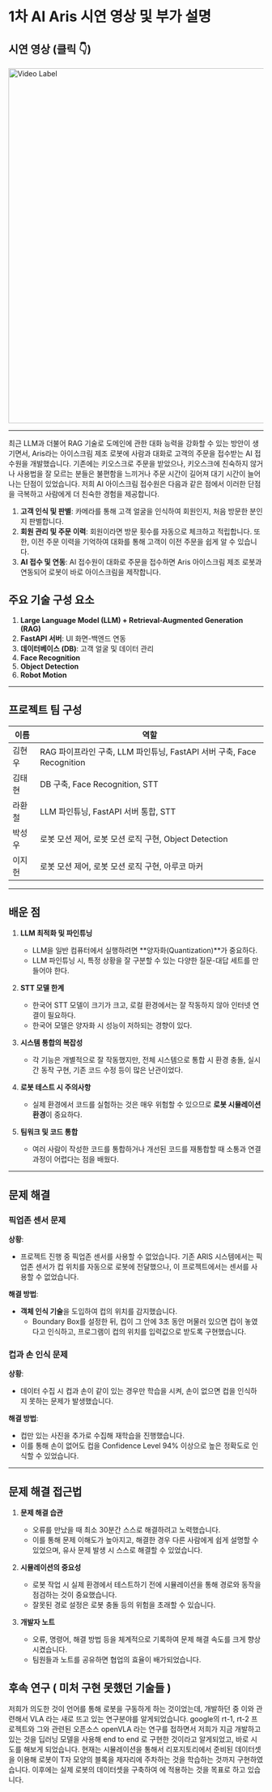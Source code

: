 # 1차 AI Aris 시연 영상 및 부가 설명

## 시연 영상 (클릭 👇)

<a href="https://www.youtube.com/watch?v=OnH8ScQYvCw" target="_blank">
  <img src="http://img.youtube.com/vi/OnH8ScQYvCw/0.jpg" 
       alt="Video Label" 
       style="width: 700px; height: auto;"/>
</a>

---

최근 LLM과 더불어 RAG 기술로 도메인에 관한 대화 능력을 강화할 수 있는 방안이 생기면서, Aris라는 아이스크림 제조 로봇에 사람과 대화로 고객의 주문을 접수받는 AI 접수원을 개발했습니다. 기존에는 키오스크로 주문을 받았으나, 키오스크에 친숙하지 않거나 사용법을 잘 모르는 분들은 불편함을 느끼거나 주문 시간이 길어져 대기 시간이 늘어나는 단점이 있었습니다. 저희 AI 아이스크림 접수원은 다음과 같은 점에서 이러한 단점을 극복하고 사람에게 더 친숙한 경험을 제공합니다.

1. **고객 인식 및 판별**: 카메라를 통해 고객 얼굴을 인식하여 회원인지, 처음 방문한 분인지 판별합니다.
2. **회원 관리 및 주문 이력**: 회원이라면 방문 횟수를 자동으로 체크하고 적립합니다. 또한, 이전 주문 이력을 기억하여 대화를 통해 고객이 이전 주문을 쉽게 알 수 있습니다.
3. **AI 접수 및 연동**: AI 접수원이 대화로 주문을 접수하면 Aris 아이스크림 제조 로봇과 연동되어 로봇이 바로 아이스크림을 제작합니다.


## 주요 기술 구성 요소

1. **Large Language Model (LLM) + Retrieval-Augmented Generation (RAG)**
2. **FastAPI 서버**: UI 화면-백엔드 연동
3. **데이터베이스 (DB)**: 고객 얼굴 및 데이터 관리
4. **Face Recognition**
5. **Object Detection**
6. **Robot Motion**

---

## 프로젝트 팀 구성

| 이름   | 역할                                                   |
|--------|--------------------------------------------------------|
| 김현우 | RAG 파이프라인 구축, LLM 파인튜닝, FastAPI 서버 구축, Face Recognition |
| 김태현 | DB 구축, Face Recognition, STT                       |
| 라환철 | LLM 파인튜닝, FastAPI 서버 통합, STT                  |
| 박성우 | 로봇 모션 제어, 로봇 모션 로직 구현, Object Detection  |
| 이지헌 | 로봇 모션 제어, 로봇 모션 로직 구현, 아루코 마커      |

---

## 배운 점

1. **LLM 최적화 및 파인튜닝**
   - LLM을 일반 컴퓨터에서 실행하려면 **양자화(Quantization)**가 중요하다.
   - LLM 파인튜닝 시, 특정 상황을 잘 구분할 수 있는 다양한 질문-대답 세트를 만들어야 한다.

2. **STT 모델 한계**
   - 한국어 STT 모델이 크기가 크고, 로컬 환경에서는 잘 작동하지 않아 인터넷 연결이 필요하다.
   - 한국어 모델은 양자화 시 성능이 저하되는 경향이 있다.

3. **시스템 통합의 복잡성**
   - 각 기능은 개별적으로 잘 작동했지만, 전체 시스템으로 통합 시 환경 충돌, 실시간 동작 구현, 기존 코드 수정 등이 많은 난관이었다.

4. **로봇 테스트 시 주의사항**
   - 실제 환경에서 코드를 실험하는 것은 매우 위험할 수 있으므로 **로봇 시뮬레이션 환경**이 중요하다.

5. **팀워크 및 코드 통합**
   - 여러 사람이 작성한 코드를 통합하거나 개선된 코드를 재통합할 때 소통과 연결 과정이 어렵다는 점을 배웠다.

---

## 문제 해결

### 픽업존 센서 문제

**상황**: 
- 프로젝트 진행 중 픽업존 센서를 사용할 수 없었습니다. 기존 ARIS 시스템에서는 픽업존 센서가 컵 위치를 자동으로 로봇에 전달했으나, 이 프로젝트에서는 센서를 사용할 수 없었습니다.

**해결 방법**:
- **객체 인식 기술**을 도입하여 컵의 위치를 감지했습니다. 
  - Boundary Box를 설정한 뒤, 컵이 그 안에 3초 동안 머물러 있으면 컵이 놓였다고 인식하고, 프로그램이 컵의 위치를 입력값으로 받도록 구현했습니다.

### 컵과 손 인식 문제

**상황**: 
- 데이터 수집 시 컵과 손이 같이 있는 경우만 학습을 시켜, 손이 없으면 컵을 인식하지 못하는 문제가 발생했습니다.

**해결 방법**:
- 컵만 있는 사진을 추가로 수집해 재학습을 진행했습니다.
- 이를 통해 손이 없어도 컵을 Confidence Level 94% 이상으로 높은 정확도로 인식할 수 있었습니다.

---

## 문제 해결 접근법

1. **문제 해결 습관**
   - 오류를 만났을 때 최소 30분간 스스로 해결하려고 노력했습니다.
   - 이를 통해 문제 이해도가 높아지고, 해결한 경우 다른 사람에게 쉽게 설명할 수 있었으며, 유사 문제 발생 시 스스로 해결할 수 있었습니다.

2. **시뮬레이션의 중요성**
   - 로봇 작업 시 실제 환경에서 테스트하기 전에 시뮬레이션을 통해 경로와 동작을 점검하는 것이 중요했습니다.
   - 잘못된 경로 설정은 로봇 충돌 등의 위험을 초래할 수 있습니다.

3. **개발자 노트**
   - 오류, 명령어, 해결 방법 등을 체계적으로 기록하여 문제 해결 속도를 크게 향상시켰습니다.
   - 팀원들과 노트를 공유하면 협업의 효율이 배가되었습니다.

## 후속 연구 ( 미처 구현 못했던 기술들 )

저희가 의도한 것이 언어를 통해 로봇을 구동하게 하는 것이었는데, 개발하던 중 이와 관련해서 VLA 라는 새로 뜨고 있는 연구분야를 알게되었습니다. google의 rt-1, rt-2 프로젝트와 그와 관련된 오픈소스 openVLA 라는 연구를 접하면서 저희가 지금 개발하고 있는 것을 딥러닝 모델을 사용해 end to end 로 구현한 것이라고 알게되었고, 바로 시도를 해보게 되었습니다. 현재는 시뮬레이션을 통해서 리포지토리에서 준비된 데이터셋을 이용해 로봇이 T자 모양의 블록을 제자리에 주차하는 것을 학습하는 것까지 구현하였습니다. 이후에는 실제 로봇의 데이터셋을 구축하여 에 적용하는 것을 목표로 하고 있습니다.
